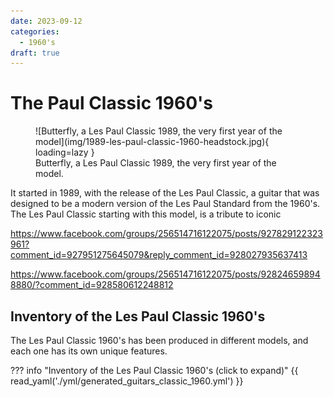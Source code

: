 ```yaml
---
date: 2023-09-12
categories:
  - 1960's
draft: true
---
```

# The Paul Classic 1960's

<figure markdown="span">
    ![Butterfly, a Les Paul Classic 1989, the very first year of the model](img/1989-les-paul-classic-1960-headstock.jpg){ loading=lazy }
    <figcaption>
    Butterfly, a Les Paul Classic 1989, the very first year of the model.
</figcaption>
</figure>
It started in 1989, with the release of the Les Paul Classic,
a guitar that was designed to be a modern version of the Les Paul Standard from the 1960's.
The Les Paul Classic starting with this model, is a tribute to iconic

<!-- more -->

https://www.facebook.com/groups/256514716122075/posts/927829122323961?comment_id=927951275645079&reply_comment_id=928027935637413

https://www.facebook.com/groups/256514716122075/posts/928246598948880/?comment_id=928580612248812

## Inventory of the Les Paul Classic 1960's

The Les Paul Classic 1960's has been produced in different models, and each one has its own unique features.

??? info "Inventory of the Les Paul Classic 1960's (click to expand)"
    {{ read_yaml('./yml/generated_guitars_classic_1960.yml')  }}
